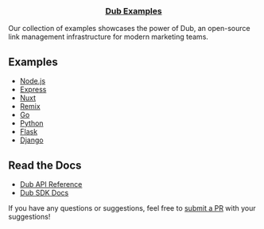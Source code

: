 <p align="center">
  <a href="https://dub.co">
    <!-- Add a logo here -->
    <h3 align="center">Dub Examples</h3>
  </a>
</p>

Our collection of examples showcases the power of Dub, an open-source link management infrastructure for modern marketing teams.

## Examples

- [Node.js](/node)
- [Express](/node/express)
- [Nuxt](/node/nuxt)
- [Remix](/node/remix)
- [Go](/go)
- [Python](/python)
- [Flask](/python/flask)
- [Django](/python/django)

## Read the Docs

- [Dub API Reference](https://dub.co/docs)
- [Dub SDK Docs](https://dub.co/docs/sdks/overview)

If you have any questions or suggestions, feel free to [submit a PR](https://github.com/dubinc/examples/pulls) with your suggestions!